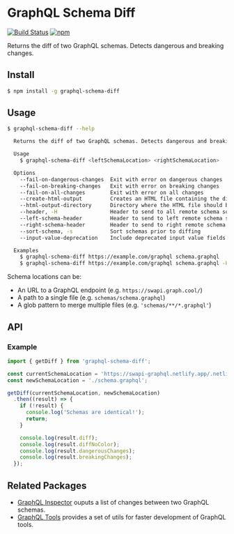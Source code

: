 # GraphQL Schema Diff

[![Build Status](https://img.shields.io/github/actions/workflow/status/fabsrc/graphql-schema-diff/main.yml?branch=master&style=flat-square)](https://github.com/fabsrc/graphql-schema-diff/actions/workflows/main.yml)
[![npm](https://img.shields.io/npm/v/graphql-schema-diff.svg?style=flat-square)](https://www.npmjs.com/package/graphql-schema-diff)

Returns the diff of two GraphQL schemas. Detects dangerous and breaking changes.

## Install

```sh
$ npm install -g graphql-schema-diff
```

## Usage

```sh
$ graphql-schema-diff --help

  Returns the diff of two GraphQL schemas. Detects dangerous and breaking changes.

  Usage
    $ graphql-schema-diff <leftSchemaLocation> <rightSchemaLocation>

  Options
    --fail-on-dangerous-changes  Exit with error on dangerous changes
    --fail-on-breaking-changes   Exit with error on breaking changes
    --fail-on-all-changes        Exit with error on all changes
    --create-html-output         Creates an HTML file containing the diff
    --html-output-directory      Directory where the HTML file should be stored (Default: './schemaDiff')
    --header, -H                 Header to send to all remote schema sources
    --left-schema-header         Header to send to left remote schema source
    --right-schema-header        Header to send to right remote schema source
    --sort-schema, -s            Sort schemas prior to diffing
    --input-value-deprecation    Include deprecated input value fields when loading from URL

  Examples
    $ graphql-schema-diff https://example.com/graphql schema.graphql
    $ graphql-schema-diff https://example.com/graphql schema.graphql -H 'Authorization: Bearer 123'

```

Schema locations can be:

* An URL to a GraphQL endpoint (e.g. `https://swapi.graph.cool/`)
* A path to a single file (e.g. `schemas/schema.graphql`)
* A glob pattern to merge multiple files (e.g. `'schemas/**/*.graphql'`)


## API

### Example

```js
import { getDiff } from 'graphql-schema-diff';

const currentSchemaLocation = 'https://swapi-graphql.netlify.app/.netlify/functions/index';
const newSchemaLocation = './schema.graphql';

getDiff(currentSchemaLocation, newSchemaLocation)
  .then((result) => {
    if (!result) {
      console.log('Schemas are identical!');
      return;
    }

    console.log(result.diff);
    console.log(result.diffNoColor);
    console.log(result.dangerousChanges);
    console.log(result.breakingChanges);
  });
```


## Related Packages

* [GraphQL Inspector](https://github.com/kamilkisiela/graphql-inspector) ouputs a list of changes between two GraphQL schemas.
* [GraphQL Tools](https://github.com/ardatan/graphql-tools) provides a set of utils for faster development of GraphQL tools.
